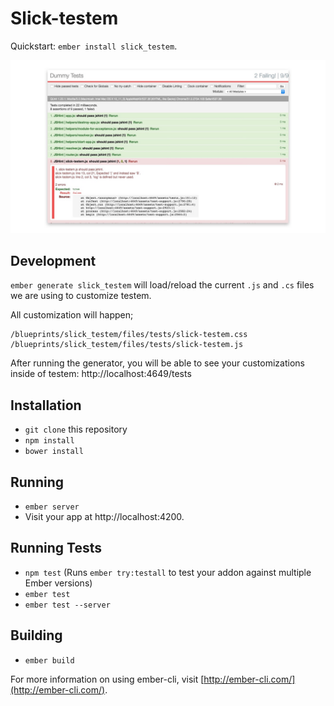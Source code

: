 # Slick-testem

Quickstart: `ember install slick_testem`.

![screenshot.jpg](screenshot.jpg)

## Development

`ember generate slick_testem` will load/reload the current `.js` and
`.cs` files we are using to customize testem.

All customization will happen;

```
/blueprints/slick_testem/files/tests/slick-testem.css
/blueprints/slick_testem/files/tests/slick-testem.js
```

After running the generator, you will be able to see your customizations inside
of testem: http://localhost:4649/tests

## Installation

* `git clone` this repository
* `npm install`
* `bower install`

## Running

* `ember server`
* Visit your app at http://localhost:4200.

## Running Tests

* `npm test` (Runs `ember try:testall` to test your addon against multiple Ember versions)
* `ember test`
* `ember test --server`

## Building

* `ember build`

For more information on using ember-cli, visit [http://ember-cli.com/](http://ember-cli.com/).
